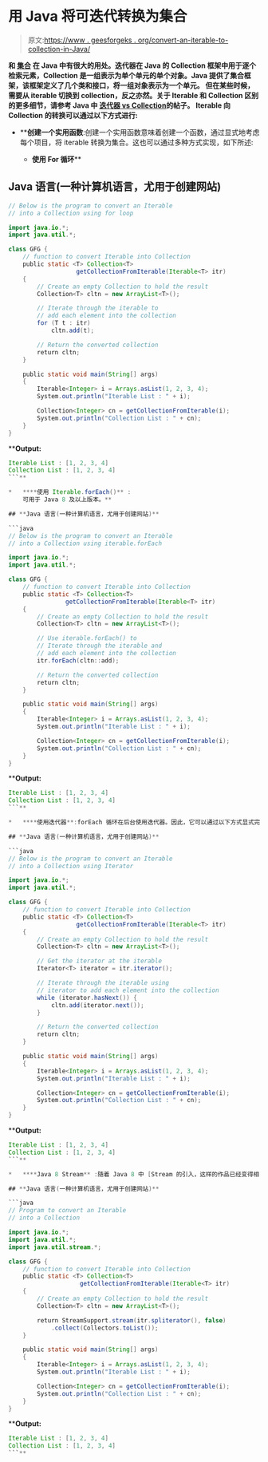 # 用 Java 将可迭代转换为集合

> 原文:[https://www . geesforgeks . org/convert-an-iterable-to-collection-in-Java/](https://www.geeksforgeeks.org/convert-an-iterable-to-collection-in-java/)

[](https://www.geeksforgeeks.org/java-implementing-iterator-and-iterable-interface/)**和 [**集合**](https://www.geeksforgeeks.org/collections-in-java-2/) 在 Java 中有很大的用处。迭代器在 Java 的 Collection 框架中用于逐个检索元素，Collection 是一组表示为单个单元的单个对象。Java 提供了集合框架，该框架定义了几个类和接口，将一组对象表示为一个单元。
但在某些时候，需要从 iterable 切换到 collection，反之亦然。关于 Iterable 和 Collection 区别的更多细节，请参考 Java 中 [**迭代器 vs Collection**](https://www.geeksforgeeks.org/iterator-vs-collection-in-java/)的帖子。
Iterable 向 Collection 的转换可以通过以下方式进行:** 

*   ****创建一个实用函数**:创建一个实用函数意味着创建一个函数，通过显式地考虑每个项目，将 iterable 转换为集合。这也可以通过多种方式实现，如下所述:

    *   **使用 For 循环**** 

## **Java 语言(一种计算机语言，尤用于创建网站)**

```java
// Below is the program to convert an Iterable
// into a Collection using for loop

import java.io.*;
import java.util.*;

class GFG {
    // function to convert Iterable into Collection
    public static <T> Collection<T>
                   getCollectionFromIterable(Iterable<T> itr)
    {
        // Create an empty Collection to hold the result
        Collection<T> cltn = new ArrayList<T>();

        // Iterate through the iterable to
        // add each element into the collection
        for (T t : itr)
            cltn.add(t);

        // Return the converted collection
        return cltn;
    }

    public static void main(String[] args)
    {
        Iterable<Integer> i = Arrays.asList(1, 2, 3, 4);
        System.out.println("Iterable List : " + i);

        Collection<Integer> cn = getCollectionFromIterable(i);
        System.out.println("Collection List : " + cn);
    }
}
```

****Output:** 

```java
Iterable List : [1, 2, 3, 4]
Collection List : [1, 2, 3, 4]
```** 

*   ****使用 Iterable.forEach()** :
    可用于 Java 8 及以上版本。**

## **Java 语言(一种计算机语言，尤用于创建网站)**

```java
// Below is the program to convert an Iterable
// into a Collection using iterable.forEach

import java.io.*;
import java.util.*;

class GFG {
    // function to convert Iterable into Collection
    public static <T> Collection<T>
                getCollectionFromIterable(Iterable<T> itr)
    {
        // Create an empty Collection to hold the result
        Collection<T> cltn = new ArrayList<T>();

        // Use iterable.forEach() to
        // Iterate through the iterable and
        // add each element into the collection
        itr.forEach(cltn::add);

        // Return the converted collection
        return cltn;
    }

    public static void main(String[] args)
    {
        Iterable<Integer> i = Arrays.asList(1, 2, 3, 4);
        System.out.println("Iterable List : " + i);

        Collection<Integer> cn = getCollectionFromIterable(i);
        System.out.println("Collection List : " + cn);
    }
}
```

****Output:** 

```java
Iterable List : [1, 2, 3, 4]
Collection List : [1, 2, 3, 4]
```** 

*   ****使用迭代器**:forEach 循环在后台使用迭代器。因此，它可以通过以下方式显式完成。**

## **Java 语言(一种计算机语言，尤用于创建网站)**

```java
// Below is the program to convert an Iterable
// into a Collection using Iterator

import java.io.*;
import java.util.*;

class GFG {
    // function to convert Iterable into Collection
    public static <T> Collection<T>
                   getCollectionFromIterable(Iterable<T> itr)
    {
        // Create an empty Collection to hold the result
        Collection<T> cltn = new ArrayList<T>();

        // Get the iterator at the iterable
        Iterator<T> iterator = itr.iterator();

        // Iterate through the iterable using
        // iterator to add each element into the collection
        while (iterator.hasNext()) {
            cltn.add(iterator.next());
        }

        // Return the converted collection
        return cltn;
    }

    public static void main(String[] args)
    {
        Iterable<Integer> i = Arrays.asList(1, 2, 3, 4);
        System.out.println("Iterable List : " + i);

        Collection<Integer> cn = getCollectionFromIterable(i);
        System.out.println("Collection List : " + cn);
    }
}
```

****Output:** 

```java
Iterable List : [1, 2, 3, 4]
Collection List : [1, 2, 3, 4]
```** 

*   ****Java 8 Stream** :随着 Java 8 中 [Stream 的引入，这样的作品已经变得相当容易了。要将可迭代转换为集合，首先将**可迭代**转换为**分裂器**。然后借助 **StreamSupport.stream()** 可以遍历分割器，然后借助 **collect()** 进行收集。](https://www.geeksforgeeks.org/stream-in-java/)**

## **Java 语言(一种计算机语言，尤用于创建网站)**

```java
// Program to convert an Iterable
// into a Collection

import java.io.*;
import java.util.*;
import java.util.stream.*;

class GFG {
    // function to convert Iterable into Collection
    public static <T> Collection<T>
                    getCollectionFromIterable(Iterable<T> itr)
    {
        // Create an empty Collection to hold the result
        Collection<T> cltn = new ArrayList<T>();

        return StreamSupport.stream(itr.spliterator(), false)
            .collect(Collectors.toList());
    }

    public static void main(String[] args)
    {
        Iterable<Integer> i = Arrays.asList(1, 2, 3, 4);
        System.out.println("Iterable List : " + i);

        Collection<Integer> cn = getCollectionFromIterable(i);
        System.out.println("Collection List : " + cn);
    }
}
```

****Output:** 

```java
Iterable List : [1, 2, 3, 4]
Collection List : [1, 2, 3, 4]
```**